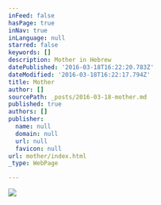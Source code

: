 ```yaml
---
inFeed: false
hasPage: true
inNav: true
inLanguage: null
starred: false
keywords: []
description: Mother in Hebrew
datePublished: '2016-03-18T16:22:20.783Z'
dateModified: '2016-03-18T16:22:17.794Z'
title: Mother
author: []
sourcePath: _posts/2016-03-18-mother.md
published: true
authors: []
publisher:
  name: null
  domain: null
  url: null
  favicon: null
url: mother/index.html
_type: WebPage

---
```

![](https://the-grid-user-content.s3-us-west-2.amazonaws.com/31c3260f-fd62-4e09-905f-b73b2c71e028.jpg)